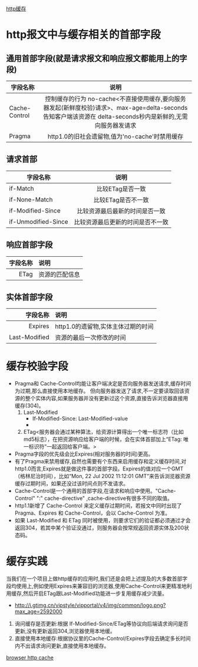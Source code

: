 [http缓存](https://mp.weixin.qq.com/s?__biz=MzAxODE2MjM1MA==&mid=2651553545&idx=2&sn=71efd68546b1c34485c0133053d4c693&chksm=8025a8c8b75221dedd749d7c3fab852850198384b8dfee2f57e3986cd27fdd674a6986e96d8b&mpshare=1&scene=23&srcid=0122KGTiwUa4AI15ATCbYQ2x#rd)
 # http报文中与缓存相关的首部字段
 ## 通用首部字段(就是请求报文和响应报文都能用上的字段)
 |     字段名称    |        说明
 |-----------------|:-------:|     
 |Cache-Control    |      控制缓存的行为 no-cache<不直接使用缓存,要向服务器发起(新鲜度校验)请求>、max-age=delta-seconds告知客户端该资源在 delta-seconds秒内是新鲜的,无需向服务器发请求|
 |Pragma           |   http1.0的旧社会遗留物,值为'no-cache'时禁用缓存  |
 
 ## 请求首部
 | 字段名称 | 说明
 |----------|:----:|
 | if-Match | 比较ETag是否一致|
 | if-None-Match|比较ETag是否不一致|
 |if-Modified-Since|比较资源最后最新的时间是否一致|
 | if-Unmodified-Since| 比较资源最后更新的时间是否不一致|
 ## 响应首部字段
 |字段名称|说明|
 |--------:|:----|
 |ETag|资源的匹配信息|
 ## 实体首部字段
 | 字段名称|说明|
 |---------:|:---|
 |Expires| http1.0的遗留物,实体主体过期的时间|
 | Last-Modified|资源的最后一次修改的时间|
 
 # 缓存校验字段
 * Pragma和 Cache-Control均能让客户端决定是否向服务器发送请求,缓存时间为过期,那么直接使用本地缓存。
 但向服务器发送了请求,不一定要读取回该资源的整个实体内容,如果服务器并没有更新过这个资源,直接告诉浏览器直接用缓存(304)。
    1. Last-Modified
       *  If-Modified-Since: Last-Modified-value
       * 
    2. ETag<服务器会通过某种算法，给资源计算得出一个唯一标志符（比如md5标志），在把资源响应给客户端的时候，会在实体首部加上“ETag: 唯一标识符”一起返回给客户端。>
 * Pragma字段的优先级会比Expires(相对服务器的时间)更高。
 * 有了Pragma来禁用缓存,自然也需要有个东西来启用缓存和定义缓存时间,对http1.0而言,Expires就是做这件事的首部字段。Expires的值对应一个GMT（格林尼治时间），比如“Mon, 22 Jul 2002 11:12:01 GMT”来告诉浏览器资源缓存过期时间，如果还没过该时间点则不发请求。
 * Cache-Control是一个通用的首部字段,在请求和响应中使用。"Cache-Control" ":" cache-directive" ,cache-directive有很多不同的取值。  
 * http1.1新增了 Cache-Control 来定义缓存过期时间，若报文中同时出现了 Pragma、Expires 和 Cache-Control，会以 Cache-Control 为准。
 * 如果 Last-Modified 和 ETag 同时被使用，则要求它们的验证都必须通过才会返回304，若其中某个验证没通过，则服务器会按常规返回资源实体及200状态码。
 
 # 缓存实践
 当我们在一个项目上做http缓存的应用时,我们还是会把上述提及的大多数首部字段均使用上,例如使用Expires来兼容旧的浏览器,使用Cache-Control来更精准地利用缓存,然后开启ETag跟Last-Modified功能进一步复用缓存减少流量。
 
 * http://i.gtimg.cn/vipstyle/vipportal/v4/img/common/logo.png?max_age=2592000
 
 
 1. 询问缓存是否更新:根据 If-Modified-Since/ETag等协议向后端请求询问是否更新,没有更新返回304,浏览器使用本地缓。
 2. 直接使用本地缓存:根据协议里的Cache-Control/Expires字段去确定多长时间内不出请求询问更新,直接使用本地缓存。
 
 
 [browser http cache](https://juejin.im/post/5a673af06fb9a01c927ed880?utm_source=gold_browser_extension)

